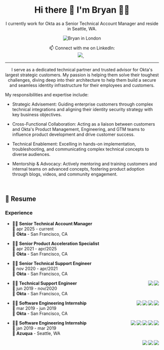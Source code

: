 

<h1 align='center'>
  Hi there 👋 I'm Bryan 👨‍💻
</h1>

<p align='center'>
  I currently work for Okta as a Senior Technical Account Manager and reside in Seattle, WA.
</p>

<p align='center'>
<img src="https://media.licdn.com/dms/image/v2/D5603AQFd4mFBfowQ8Q/profile-displayphoto-shrink_200_200/profile-displayphoto-shrink_200_200/0/1706046647025?e=2147483647&v=beta&t=lnd0IdTbxMbPCxit7GPHZAFvLeuC4C-33tsfFZt1yIg" alt="Bryan in London">
</p>

<p align='center'>
  📫 Connect with me on LinkedIn:
  <br>
  <a href="https://www.linkedin.com/in/bbarrows89/">
    <img src="https://img.shields.io/badge/linkedin-%230077B5.svg?&style=for-the-badge&logo=linkedin&logoColor=white" />
  </a>&nbsp;&nbsp;
</p>

<hr>

<p align='center'>
I serve as a dedicated technical partner and trusted advisor for Okta's largest strategic customers. My passion is helping them solve their toughest challenges, diving deep into their architecture to help them build a secure and seamless identity infrastructure for their employees and customers.

My responsibilities and expertise include:

* Strategic Advisement: Guiding enterprise customers through complex technical integrations and aligning their identity security strategy with key business objectives.

* Cross-Functional Collaboration: Acting as a liaison between customers and Okta's Product Management, Engineering, and GTM teams to influence product development and drive customer success.

* Technical Enablement: Excelling in hands-on implementation, troubleshooting, and communicating complex technical concepts to diverse audiences.

* Mentorship & Advocacy: Actively mentoring and training customers and internal teams on advanced concepts, fostering product adoption through blogs, videos, and community engagement.
<p>

  <br>


## 📃 Resume

### Experience

- 👨‍💻 **Senior Technical Account Manager**\
📆 apr 2025 - current\
📍 **Okta** - San Francisco, CA

- 👨‍💻 **Senior Product Acceleration Specialist**\
📆 apr 2021 - apr/2025\
📍 **Okta** - San Francisco, CA
  

- 👨‍💻 **Senior Technical Support Engineer**\
📆 nov 2020 - apr/2021\
📍 **Okta** - San Francisco, CA
  
<img align="right" src="https://img.shields.io/badge/-okta-blue"/>
<img align="right" src="https://img.shields.io/badge/-active__directory-blue"/>

- 👨‍💻 **Technical Support Engineer**\
📆 jun 2019 - nov/2020\
📍 **Okta** - San Francisco, CA

<img align="right" src="https://img.shields.io/badge/Slack-4A154B?style=for-the-badge&logo=slack&logoColor=white" />
<img align="right" src="https://img.shields.io/badge/Zoom-2D8CFF?style=for-the-badge&logo=zoom&logoColor=white" />
<img align="right" src="https://img.shields.io/badge/Jira-0052CC?style=for-the-badge&logo=Jira&logoColor=white" />
<img align="right" src="https://img.shields.io/badge/GitHub-100000?style=for-the-badge&logo=github&logoColor=white" />


- 👨‍💻 **Software Engineering Internship**\
📆 mar 2019 - jun 2019\
📍 **Okta** - San Francisco, CA


<img align="right" src="https://img.shields.io/badge/HTML5-E34F26?style=for-the-badge&logo=html5&logoColor=white" />
<img align="right" src="https://img.shields.io/badge/Postman-FF6C37?style=for-the-badge&logo=Postman&logoColor=white" />
<img align="right" src="https://img.shields.io/badge/json-5E5C5C?style=for-the-badge&logo=json&logoColor=white" />
<img align="right" src="https://img.shields.io/badge/JWT-000000?style=for-the-badge&logo=JSON%20web%20tokens&logoColor=white" />  
<img align="right" src="https://img.shields.io/badge/JavaScript-323330?style=for-the-badge&logo=javascript&logoColor=F7DF1E" />

- 👨‍💻 **Software Engineering Internship**\
📆 jan 2019 - mar 2019\
📍 **Azuqua** - Seattle, WA

<img align="right" src="https://img.shields.io/badge/Windows-0078D6?logo=windows&logoColor=white" />
<img align="right" src="https://img.shields.io/badge/Microsoft%20Excel-217346?logo=microsoft-excel&logoColor=white" />
<img align="right" src="https://img.shields.io/badge/Microsoft%20Office-D83B01?logo=microsoft-office&logoColor=white" />
